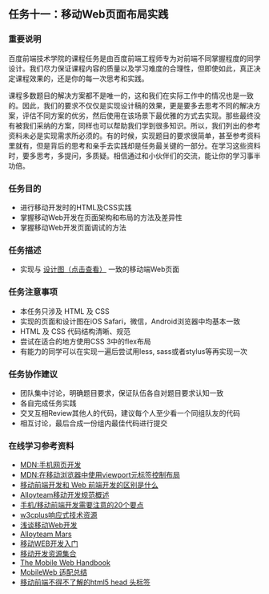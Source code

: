 ## 任务十一：移动Web页面布局实践
### 重要说明

百度前端技术学院的课程任务是由百度前端工程师专为对前端不同掌握程度的同学设计。我们尽力保证课程内容的质量以及学习难度的合理性，但即使如此，真正决定课程效果的，还是你的每一次思考和实践。

课程多数题目的解决方案都不是唯一的，这和我们在实际工作中的情况也是一致的。因此，我们的要求不仅仅是实现设计稿的效果，更是要多去思考不同的解决方案，评估不同方案的优劣，然后使用在该场景下最优雅的方式去实现。那些最终没有被我们采纳的方案，同样也可以帮助我们学到很多知识。所以，我们列出的参考资料未必是实现需求所必须的。有的时候，实现题目的要求很简单，甚至参考资料里就有，但是背后的思考和亲手去实践却是任务最关键的一部分。在学习这些资料时，要多思考，多提问，多质疑。相信通过和小伙伴们的交流，能让你的学习事半功倍。

### 任务目的

* 进行移动开发时的HTML及CSS实践
* 掌握移动Web开发在页面架构和布局的方法及差异性
* 掌握移动Web开发页面调试的方法

### 任务描述

* 实现与 [设计图（点击查看）][3] 一致的移动端Web页面

### 任务注意事项

* 本任务只涉及 HTML 及 CSS
* 实现的页面和设计图在iOS Safari，微信，Android浏览器中均基本一致
* HTML 及 CSS 代码结构清晰、规范
* 尝试在适合的地方使用CSS 3中的flex布局
* 有能力的同学可以在实现一遍后尝试用less, sass或者stylus等再实现一次

### 任务协作建议

* 团队集中讨论，明确题目要求，保证队伍各自对题目要求认知一致
* 各自完成任务实践
* 交叉互相Review其他人的代码，建议每个人至少看一个同组队友的代码
* 相互讨论，最后合成一份组内最佳代码进行提交

### 在线学习参考资料

* [MDN:手机网页开发][4]
* [MDN:在移动浏览器中使用viewport元标签控制布局][5]
* [移动前端开发和 Web 前端开发的区别是什么][6]
* [Alloyteam移动开发规范概述][7]
* [手机/移动前端开发需要注意的20个要点][8]
* [w3cplus响应式技术资源][9]
* [浅谈移动Web开发][10]
* [Alloyteam Mars][11]
* [移动WEB开发入门][12]
* [移动开发资源集合][13]
* [The Mobile Web Handbook][14]
* [MobileWeb 适配总结][15]
* [移动前端不得不了解的html5 head 头标签][16]

[0]: http://ife.baidu.com/task/all
[1]: http://ife.baidu.com/note/all
[2]: http://ife.baidu.com/statistic/index
[3]: http://7xrp04.com1.z0.glb.clouddn.com/task_1_11_1.jpg
[4]: https://developer.mozilla.org/zh-CN/docs/Web/Guide/Mobile
[5]: https://developer.mozilla.org/zh-CN/docs/Mobile/Viewport_meta_tag
[6]: https://www.zhihu.com/question/20269059
[7]: http://alloyteam.github.io/Spirit/modules/Standard/
[8]: http://sentsin.com/web/54.html
[9]: http://www.w3cplus.com/responsive
[10]: http://www.infoq.com/cn/articles/development-of-the-mobile-web-deep-concept
[11]: https://github.com/AlloyTeam/Mars
[12]: http://junmer.github.io/mobile-dev-get-started/
[13]: https://github.com/jtyjty99999/mobileTech
[14]: http://quirksmode.org/mobilewebhandbook/
[15]: http://www.w3ctech.com/topic/979
[16]: http://www.css88.com/archives/5480
